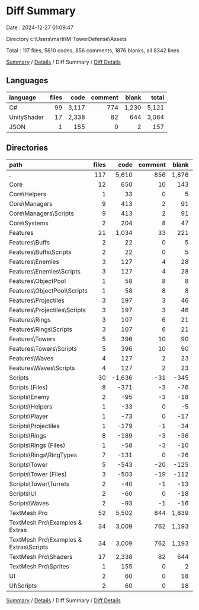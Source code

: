 # Diff Summary

Date : 2024-12-27 01:09:47

Directory c:\\Users\\marti\\M-TowerDefense\\Assets

Total : 117 files,  5610 codes, 856 comments, 1876 blanks, all 8342 lines

[Summary](results.md) / [Details](details.md) / Diff Summary / [Diff Details](diff-details.md)

## Languages
| language | files | code | comment | blank | total |
| :--- | ---: | ---: | ---: | ---: | ---: |
| C# | 99 | 3,117 | 774 | 1,230 | 5,121 |
| UnityShader | 17 | 2,338 | 82 | 644 | 3,064 |
| JSON | 1 | 155 | 0 | 2 | 157 |

## Directories
| path | files | code | comment | blank | total |
| :--- | ---: | ---: | ---: | ---: | ---: |
| . | 117 | 5,610 | 856 | 1,876 | 8,342 |
| Core | 12 | 650 | 10 | 143 | 803 |
| Core\\Helpers | 1 | 33 | 0 | 5 | 38 |
| Core\\Managers | 9 | 413 | 2 | 91 | 506 |
| Core\\Managers\\Scripts | 9 | 413 | 2 | 91 | 506 |
| Core\\Systems | 2 | 204 | 8 | 47 | 259 |
| Features | 21 | 1,034 | 33 | 221 | 1,288 |
| Features\\Buffs | 2 | 22 | 0 | 5 | 27 |
| Features\\Buffs\\Scripts | 2 | 22 | 0 | 5 | 27 |
| Features\\Enemies | 3 | 127 | 4 | 28 | 159 |
| Features\\Enemies\\Scripts | 3 | 127 | 4 | 28 | 159 |
| Features\\ObjectPool | 1 | 58 | 8 | 8 | 74 |
| Features\\ObjectPool\\Scripts | 1 | 58 | 8 | 8 | 74 |
| Features\\Projectiles | 3 | 197 | 3 | 46 | 246 |
| Features\\Projectiles\\Scripts | 3 | 197 | 3 | 46 | 246 |
| Features\\Rings | 3 | 107 | 6 | 21 | 134 |
| Features\\Rings\\Scripts | 3 | 107 | 6 | 21 | 134 |
| Features\\Towers | 5 | 396 | 10 | 90 | 496 |
| Features\\Towers\\Scripts | 5 | 396 | 10 | 90 | 496 |
| Features\\Waves | 4 | 127 | 2 | 23 | 152 |
| Features\\Waves\\Scripts | 4 | 127 | 2 | 23 | 152 |
| Scripts | 30 | -1,636 | -31 | -345 | -2,012 |
| Scripts (Files) | 8 | -371 | -3 | -76 | -450 |
| Scripts\\Enemy | 2 | -95 | -3 | -18 | -116 |
| Scripts\\Helpers | 1 | -33 | 0 | -5 | -38 |
| Scripts\\Player | 1 | -73 | 0 | -17 | -90 |
| Scripts\\Projectiles | 1 | -179 | -1 | -34 | -214 |
| Scripts\\Rings | 8 | -189 | -3 | -36 | -228 |
| Scripts\\Rings (Files) | 1 | -58 | -3 | -10 | -71 |
| Scripts\\Rings\\RingTypes | 7 | -131 | 0 | -26 | -157 |
| Scripts\\Tower | 5 | -543 | -20 | -125 | -688 |
| Scripts\\Tower (Files) | 3 | -503 | -19 | -112 | -634 |
| Scripts\\Tower\\Turrets | 2 | -40 | -1 | -13 | -54 |
| Scripts\\UI | 2 | -60 | 0 | -18 | -78 |
| Scripts\\Waves | 2 | -93 | -1 | -16 | -110 |
| TextMesh Pro | 52 | 5,502 | 844 | 1,839 | 8,185 |
| TextMesh Pro\\Examples & Extras | 34 | 3,009 | 762 | 1,193 | 4,964 |
| TextMesh Pro\\Examples & Extras\\Scripts | 34 | 3,009 | 762 | 1,193 | 4,964 |
| TextMesh Pro\\Shaders | 17 | 2,338 | 82 | 644 | 3,064 |
| TextMesh Pro\\Sprites | 1 | 155 | 0 | 2 | 157 |
| UI | 2 | 60 | 0 | 18 | 78 |
| UI\\Scripts | 2 | 60 | 0 | 18 | 78 |

[Summary](results.md) / [Details](details.md) / Diff Summary / [Diff Details](diff-details.md)